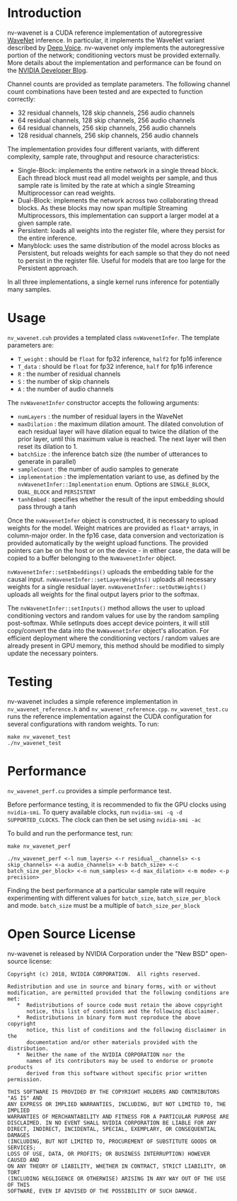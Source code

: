 # Introduction

nv-wavenet is a CUDA reference implementation of autoregressive [WaveNet](https://arxiv.org/abs/1609.03499) inference.  In particular, it implements the WaveNet variant described by [Deep Voice](https://arxiv.org/abs/1702.07825).  nv-wavenet only implements the autoregressive portion of the network; conditioning vectors must be provided externally. More details about the implementation and performance can be found on the [NVIDIA Developer Blog](https://devblogs.nvidia.com/nv-wavenet-gpu-speech-synthesis/).

Channel counts are provided as template parameters.  The following channel count combinations have been tested and are expected to function correctly:

* 32 residual channels, 128 skip channels, 256 audio channels
* 64 residual channels, 128 skip channels, 256 audio channels
* 64 residual channels, 256 skip channels, 256 audio channels
* 128 residual channels, 256 skip channels, 256 audio channels

The implementation provides four different variants, with different complexity, sample rate, throughput and resource characteristics:

* Single-Block: implements the entire network in a single thread block. Each thread block must read all model weights per sample, and thus sample rate is limited by the rate at which a single Streaming Multiprocessor can read weights. 
* Dual-Block: implements the network across two collaborating thread blocks. As these blocks may now span multiple Streaming Multiprocessors, this implementation can support a larger model at a given sample rate.
* Persistent: loads all weights into the register file, where they persist for the entire inference.  
* Manyblock: uses the same distribution of the model across blocks as Persistent, but reloads weights for each sample so that they do not need to persist in the register file.  Useful for models that are too large for the Persistent approach.

In all three implementations, a single kernel runs inference for potentially many samples.

# Usage

`nv_wavenet.cuh` provides a templated class `nvWavenetInfer`.  The template parameters are:
* `T_weight` : should be `float` for fp32 inference, `half2` for fp16 inference
* `T_data` : should be `float` for fp32 inference, `half` for fp16 inference
* `R` : the number of residual channels  
* `S` : the number of skip channels
* `A` : the number of audio channels

The `nvWavenetInfer` constructor accepts the following arguments:
* `numLayers` : the number of residual layers in the WaveNet
* `maxDilation` : the maximum dilation amount.  The dilated convolution of each residual layer will have dilation equal to twice the dilation of the prior layer, until this maximum value is reached.  The next layer will then reset its dilation to 1.
* `batchSize` : the inference batch size (the number of utterances to generate in parallel)
* `sampleCount` : the number of audio samples to generate
* `implementation` : the implementation variant to use, as defined by the `nvWavenetInfer::Implementation` enum.  Options are `SINGLE_BLOCK`, `DUAL_BLOCK` and `PERSISTENT`
* `tanhEmbed` : specifies whether the result of the input embedding should pass through a tanh

Once the `nvWavenetInfer` object is constructed, it is necessary to upload weights for the model.  Weight matrices are provided as `float*` arrays, in column-major order.  In the fp16 case, data conversion and vectorization is provided automatically by the weight upload functions. The provided pointers can be on the host or on the device - in either case, the data will be copied to a buffer belonging to the `NvWavenetInfer` object.

`nvWavenetInfer::setEmbeddings()` uploads the embedding table for the causal input.
`nvWavenetInfer::setLayerWeights()` uploads all necessary weights for a single residual layer.
`nvWavenetInfer::setOutWeights()` uploads all weights for the final output layers prior to the softmax.

The `nvWavenetInfer::setInputs()` method allows the user to upload conditioning vectors and random values for use by the random sampling post-softmax.  While setInputs does accept device pointers, it will still copy/convert the data into the `NvWavenetInfer` object's allocation. For efficient deployment where the conditioning vectors / random values are already present in GPU memory, this method should be modified to simply update the necessary pointers.

# Testing

nv-wavenet includes a simple reference implementation in `nv_wavenet_reference.h` and `nv_wavenet_reference.cpp`.  `nv_wavenet_test.cu` runs the reference implementation against the CUDA configuration for several configurations with random weights.  To run:
```
make nv_wavenet_test
./nv_wavenet_test
```

# Performance

`nv_wavenet_perf.cu` provides a simple performance test.

Before performance testing, it is recommended to fix the GPU clocks using `nvidia-smi`.  To query available clocks, run `nvidia-smi -q -d SUPPORTED_CLOCKS`.  The clock can then be set using `nvidia-smi -ac`

To build and run the performance test, run:
```
make nv_wavenet_perf

./nv_wavenet_perf <-l num_layers> <-r residual__channels> <-s skip_channels> <-a audio_channels> <-b batch_size> <-c batch_size_per_block> <-n num_samples> <-d max_dilation> <-m mode> <-p precision>
```
Finding the best performance at a particular sample rate will require experimenting with different values for `batch_size`, `batch_size_per_block` and mode.  `batch_size` must be a multiple of `batch_size_per_block`

# Open Source License

nv-wavenet is released by NVIDIA Corporation under the "New BSD" open-source license:

```
Copyright (c) 2018, NVIDIA CORPORATION.  All rights reserved.

Redistribution and use in source and binary forms, with or without
modification, are permitted provided that the following conditions are met:
   *  Redistributions of source code must retain the above copyright
      notice, this list of conditions and the following disclaimer.
   *  Redistributions in binary form must reproduce the above copyright
      notice, this list of conditions and the following disclaimer in the
      documentation and/or other materials provided with the distribution.
   *  Neither the name of the NVIDIA CORPORATION nor the
      names of its contributors may be used to endorse or promote products
      derived from this software without specific prior written permission.

THIS SOFTWARE IS PROVIDED BY THE COPYRIGHT HOLDERS AND CONTRIBUTORS "AS IS" AND
ANY EXPRESS OR IMPLIED WARRANTIES, INCLUDING, BUT NOT LIMITED TO, THE IMPLIED
WARRANTIES OF MERCHANTABILITY AND FITNESS FOR A PARTICULAR PURPOSE ARE
DISCLAIMED. IN NO EVENT SHALL NVIDIA CORPORATION BE LIABLE FOR ANY
DIRECT, INDIRECT, INCIDENTAL, SPECIAL, EXEMPLARY, OR CONSEQUENTIAL DAMAGES
(INCLUDING, BUT NOT LIMITED TO, PROCUREMENT OF SUBSTITUTE GOODS OR SERVICES;
LOSS OF USE, DATA, OR PROFITS; OR BUSINESS INTERRUPTION) HOWEVER CAUSED AND
ON ANY THEORY OF LIABILITY, WHETHER IN CONTRACT, STRICT LIABILITY, OR TORT
(INCLUDING NEGLIGENCE OR OTHERWISE) ARISING IN ANY WAY OUT OF THE USE OF THIS
SOFTWARE, EVEN IF ADVISED OF THE POSSIBILITY OF SUCH DAMAGE.
```
